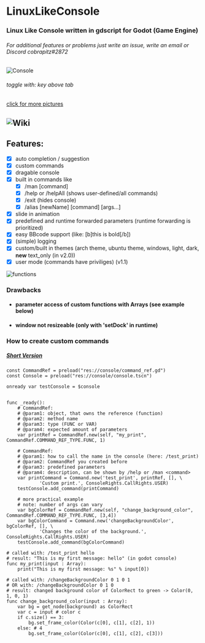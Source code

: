 # LinuxLikeConsole
### Linux Like Console written in gdscript for Godot (Game Engine)
###### For additional features or problems just write an issue, write an email or Discord cobrapitz#2872


![Console](https://i.ibb.co/DG0qmN2/LLC.png)

###### toggle with: key above tab

[click for more pictures](https://github.com/cobrapitz/LinuxLikeConsole/wiki/Showcase)

## ![Wiki](https://github.com/cobrapitz/LinuxLikeConsole/wiki)

## Features:
* [x] auto completion / suggestion
* [x] custom commands
* [x] dragable console
* [x] built in commands like
  * [x] /man [command]
  * [x] /help or /helpAll (shows user-defined/all commands)
  * [x] /exit (hides console)
  * [x] /alias [newName] [command] [args...]
* [x] slide in animation
* [x] predefined and runtime forwarded parameters (runtime forwarding is prioritized)
* [x] easy BBcode support (like: [b]this is bold[/b])
* [x] (simple) logging 
* [x] custom/built in themes (arch theme, ubuntu theme, windows, light, dark, **new** text_only (in v2.0))
* [x] user mode (commands have priviliges) (v1.1)

![functions](https://i.imgur.com/7740jiH.png)

### Drawbacks
* #### parameter access of custom functions with Arrays (see example below)
* #### window not resizeable (only with 'setDock' in runtime)


### How to create custom commands

##### [Short Version](https://github.com/cobrapitz/LinuxLikeConsole/wiki/Examples#1-how-to-add-custom-command-1)
```gdscript
const CommandRef = preload("res://console/command_ref.gd")
const Console = preload("res://console/console.tscn")

onready var testConsole = $console


func _ready():
    # CommandRef: 
    # @param1: object, that owns the reference (function)
    # @param2: method name
    # @param3: type (FUNC or VAR)
    # @param4: expected amount of parameters
    var printRef = CommandRef.new(self, "my_print", CommandRef.COMMAND_REF_TYPE.FUNC, 1)
 
    # CommandRef: 
    # @param1: how to call the name in the console (here: /test_print)
    # @param2: CommandRef you created before
    # @param3: predefined parameters
    # @param4: description, can be shown by /help or /man <command>
    var printCommand = Command.new('test_print', printRef, [], \
    		'Custom print.', ConsoleRights.CallRights.USER)
    testConsole.add_command(printCommand)

    # more practical example 
    # note: number of args can vary
    var bgColorRef = CommandRef.new(self, "change_background_color", CommandRef.COMMAND_REF_TYPE.FUNC, [3,4])
    var bgColorCommand = Command.new('changeBackgroundColor', bgColorRef, [], \
    		'Changes the color of the background.', ConsoleRights.CallRights.USER)
    testConsole.add_command(bgColorCommand)

# called with: /test_print hello
# result: "This is my first message: hello" (in godot console)
func my_print(input : Array):
    print("This is my first message: %s" % input[0]) 
	
# called with: /changeBackgroundColor 0 1 0 1 
# OR with: /changeBackgroundColor 0 1 0
# result: changed background color of ColorRect to green -> Color(0, 1, 0, 1)
func change_background_color(input : Array):
    var bg = get_node(background) as ColorRect
    var c = input # color c
    if c.size() == 3: 
        bg.set_frame_color(Color(c[0], c[1], c[2], 1))
    else: # 4
        bg.set_frame_color(Color(c[0], c[1], c[2], c[3]))
```
